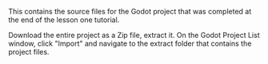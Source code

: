 This contains the source files for the Godot project that was completed at the end of the lesson one tutorial.

Download the entire project as a Zip file, extract it. On the Godot Project List window, click "Import" and navigate to the extract folder that contains the project files. 

